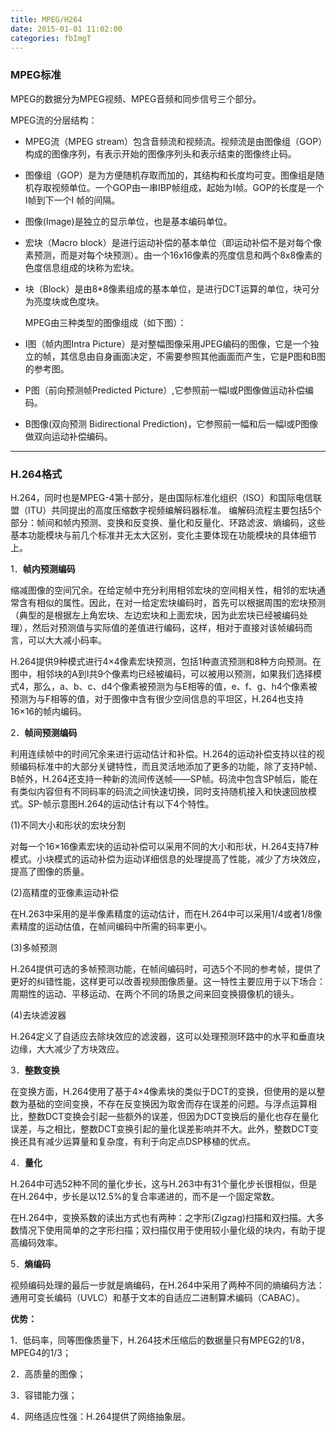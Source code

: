 ```yaml
---
title: MPEG/H264
date: 2015-01-01 11:02:00
categories: fbImgT
---
```


<script type="text/javascript" src="http://cdn.mathjax.org/mathjax/latest/MathJax.js?config=default"></script>

### MPEG标准

   MPEG的数据分为MPEG视频、MPEG音频和同步信号三个部分。

   MPEG流的分层结构：

* MPEG流（MPEG stream）包含音频流和视频流。视频流是由图像组（GOP）构成的图像序列，有表示开始的图像序列头和表示结束的图像终止码。

* 图像组（GOP）是为方便随机存取而加的，其结构和长度均可变。图像组是随机存取视频单位。一个GOP由一串IBP帧组成，起始为I帧。GOP的长度是一个I帧到下一个I 帧的间隔。

* 图像(Image)是独立的显示单位，也是基本编码单位。

* 宏块（Macro block）是进行运动补偿的基本单位（即运动补偿不是对每个像素预测，而是对每个块预测）。由一个16x16像素的亮度信息和两个8x8像素的色度信息组成的块称为宏块。

* 块（Block）是由8*8像素组成的基本单位，是进行DCT运算的单位，块可分为亮度块或色度块。


   MPEG由三种类型的图像组成（如下图）：

* I图（帧内图Intra Picture）是对整幅图像采用JPEG编码的图像，它是一个独立的帧，其信息由自身画面决定，不需要参照其他画面而产生，它是P图和B图的参考图。

* P图（前向预测帧Predicted Picture）,它参照前一幅I或P图像做运动补偿编码。

* B图像(双向预测 Bidirectional Prediction)，它参照前一幅和后一幅I或P图像做双向运动补偿编码。

---

### H.264格式

   H.264，同时也是MPEG-4第十部分，是由国际标准化组织（ISO）和国际电信联盟（ITU）共同提出的高度压缩数字视频编解码器标准。
编解码流程主要包括5个部分：帧间和帧内预测、变换和反变换、量化和反量化、环路滤波、熵编码，这些基本功能模块与前几个标准并无太大区别，变化主要体现在功能模块的具体细节上。

1．<strong>帧内预测编码</strong>

   缩减图像的空间冗余。在给定帧中充分利用相邻宏块的空间相关性，相邻的宏块通常含有相似的属性。因此，在对一给定宏块编码时，首先可以根据周围的宏块预测（典型的是根据左上角宏块、左边宏块和上面宏块，因为此宏块已经被编码处理），然后对预测值与实际值的差值进行编码，这样，相对于直接对该帧编码而言，可以大大减小码率。

   H.264提供9种模式进行4×4像素宏块预测，包括1种直流预测和8种方向预测。在图中，相邻块的A到I共9个像素均已经被编码，可以被用以预测，如果我们选择模式4，那么，a、b、c、d4个像素被预测为与E相等的值，e、f、g、h4个像素被预测为与F相等的值，对于图像中含有很少空间信息的平坦区，H.264也支持16×16的帧内编码。

2．<strong>帧间预测编码</strong>

   利用连续帧中的时间冗余来进行运动估计和补偿。H.264的运动补偿支持以往的视频编码标准中的大部分关键特性，而且灵活地添加了更多的功能，除了支持P帧、B帧外，H.264还支持一种新的流间传送帧——SP帧。码流中包含SP帧后，能在有类似内容但有不同码率的码流之间快速切换，同时支持随机接入和快速回放模式。SP-帧示意图H.264的运动估计有以下4个特性。

(1)不同大小和形状的宏块分割

   对每一个16×16像素宏块的运动补偿可以采用不同的大小和形状，H.264支持7种模式。小块模式的运动补偿为运动详细信息的处理提高了性能，减少了方块效应，提高了图像的质量。

(2)高精度的亚像素运动补偿
  
   在H.263中采用的是半像素精度的运动估计，而在H.264中可以采用1/4或者1/8像素精度的运动估值，在帧间编码中所需的码率更小。

(3)多帧预测

   H.264提供可选的多帧预测功能，在帧间编码时，可选5个不同的参考帧，提供了更好的纠错性能，这样更可以改善视频图像质量。这一特性主要应用于以下场合：周期性的运动、平移运动、在两个不同的场景之间来回变换摄像机的镜头。

(4)去块滤波器

   H.264定义了自适应去除块效应的滤波器，这可以处理预测环路中的水平和垂直块边缘，大大减少了方块效应。

3．<strong>整数变换</strong>
   
   在变换方面，H.264使用了基于4×4像素块的类似于DCT的变换，但使用的是以整数为基础的空间变换，不存在反变换因为取舍而存在误差的问题。与浮点运算相比，整数DCT变换会引起一些额外的误差，但因为DCT变换后的量化也存在量化误差，与之相比，整数DCT变换引起的量化误差影响并不大。此外，整数DCT变换还具有减少运算量和复杂度，有利于向定点DSP移植的优点。

4．<strong>量化</strong>

   H.264中可选52种不同的量化步长，这与H.263中有31个量化步长很相似，但是在H.264中，步长是以12.5%的复合率递进的，而不是一个固定常数。

   在H.264中，变换系数的读出方式也有两种：之字形(Zigzag)扫描和双扫描。大多数情况下使用简单的之字形扫描；双扫描仅用于使用较小量化级的块内，有助于提高编码效率。

5．<strong>熵编码</strong>

   视频编码处理的最后一步就是熵编码，在H.264中采用了两种不同的熵编码方法：通用可变长编码（UVLC）和基于文本的自适应二进制算术编码（CABAC）。

<strong>优势：</strong>

1．低码率，同等图像质量下，H.264技术压缩后的数据量只有MPEG2的1/8，MPEG4的1/3；  

2．高质量的图像；  

3．容错能力强；  

4．网络适应性强：H.264提供了网络抽象层。
